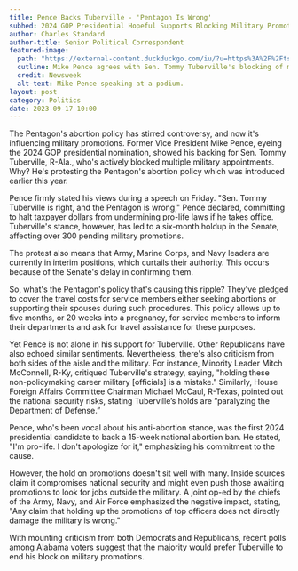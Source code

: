 ```yaml
---
title: Pence Backs Tuberville - 'Pentagon Is Wrong'
subhed: 2024 GOP Presidential Hopeful Supports Blocking Military Promotions Over Abortion Policy
author: Charles Standard
author-title: Senior Political Correspondent
featured-image: 
  path: "https://external-content.duckduckgo.com/iu/?u=https%3A%2F%2Ftse3.mm.bing.net%2Fth%3Fid%3DOIP.NjN5a0INtXlfqXqGyjV9egHaFC%26pid%3DApi&f=1&ipt=c936f341181a4dab749891aed55b7485778ae9615bcc48434e705cdcb8240aa7&ipo=images"
  cutline: Mike Pence agrees with Sen. Tommy Tuberville's blocking of military appointments over the Pentagon's new abortion policy.
  credit: Newsweek
  alt-text: Mike Pence speaking at a podium.
layout: post
category: Politics
date: 2023-09-17 10:00
---
```


The Pentagon's abortion policy has stirred controversy, and now it's influencing military promotions. Former Vice President Mike Pence, eyeing the 2024 GOP presidential nomination, showed his backing for Sen. Tommy Tuberville, R-Ala., who's actively blocked multiple military appointments. Why? He's protesting the Pentagon's abortion policy which was introduced earlier this year.

Pence firmly stated his views during a speech on Friday. "Sen. Tommy Tuberville is right, and the Pentagon is wrong," Pence declared, committing to halt taxpayer dollars from undermining pro-life laws if he takes office. Tuberville's stance, however, has led to a six-month holdup in the Senate, affecting over 300 pending military promotions.

The protest also means that Army, Marine Corps, and Navy leaders are currently in interim positions, which curtails their authority. This occurs because of the Senate's delay in confirming them.

So, what's the Pentagon's policy that's causing this ripple? They've pledged to cover the travel costs for service members either seeking abortions or supporting their spouses during such procedures. This policy allows up to five months, or 20 weeks into a pregnancy, for service members to inform their departments and ask for travel assistance for these purposes.

Yet Pence is not alone in his support for Tuberville. Other Republicans have also echoed similar sentiments. Nevertheless, there's also criticism from both sides of the aisle and the military. For instance, Minority Leader Mitch McConnell, R-Ky, critiqued Tuberville's strategy, saying, "holding these non-policymaking career military [officials] is a mistake." Similarly, House Foreign Affairs Committee Chairman Michael McCaul, R-Texas, pointed out the national security risks, stating Tuberville’s holds are “paralyzing the Department of Defense.”

Pence, who's been vocal about his anti-abortion stance, was the first 2024 presidential candidate to back a 15-week national abortion ban. He stated, "I'm pro-life. I don't apologize for it," emphasizing his commitment to the cause.

However, the hold on promotions doesn't sit well with many. Inside sources claim it compromises national security and might even push those awaiting promotions to look for jobs outside the military. A joint op-ed by the chiefs of the Army, Navy, and Air Force emphasized the negative impact, stating, "Any claim that holding up the promotions of top officers does not directly damage the military is wrong."

With mounting criticism from both Democrats and Republicans, recent polls among Alabama voters suggest that the majority would prefer Tuberville to end his block on military promotions.
